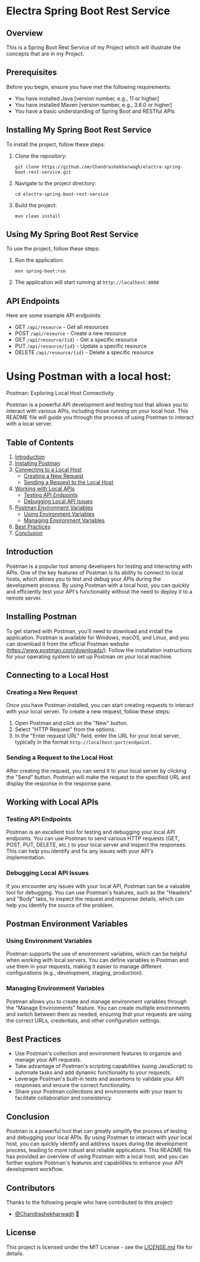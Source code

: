 # Electra Spring Boot Rest Service

## Overview

This is a Spring Boot Rest Service of my Project which will illustrate the concepts that are in my Project.

## Prerequisites

Before you begin, ensure you have met the following requirements:

* You have installed Java [version number, e.g., 11 or higher]
* You have installed Maven [version number, e.g., 3.6.0 or higher]
* You have a basic understanding of Spring Boot and RESTful APIs

## Installing My Spring Boot Rest Service

To install the project, follow these steps:

1. Clone the repository:
   ```
   git clone https://github.com/Chandrashekharwagh/electra-spring-boot-rest-service.git
   ```
2. Navigate to the project directory:
   ```
   cd electra-spring-boot-rest-service
   ```
3. Build the project:
   ```
   mvn clean install
   ```

## Using My Spring Boot Rest Service

To use the project, follow these steps:

1. Run the application:
   ```
   mvn spring-boot:run
   ```
2. The application will start running at `http://localhost:8080`

## API Endpoints

Here are some example API endpoints:

* GET `/api/resource` - Get all resources
* POST `/api/resource` - Create a new resource
* GET `/api/resource/{id}` - Get a specific resource
* PUT `/api/resource/{id}` - Update a specific resource
* DELETE `/api/resource/{id}` - Delete a specific resource


 
# Using Postman with a local host:
Postman: Exploring Local Host Connectivity

Postman is a powerful API development and testing tool that allows you to interact with various APIs, including those running on your local host. This README file will guide you through the process of using Postman to interact with a local server.

## Table of Contents

1. [Introduction](#introduction)
2. [Installing Postman](#installing-postman)
3. [Connecting to a Local Host](#connecting-to-a-local-host)
   - [Creating a New Request](#creating-a-new-request)
   - [Sending a Request to the Local Host](#sending-a-request-to-the-local-host)
4. [Working with Local APIs](#working-with-local-apis)
   - [Testing API Endpoints](#testing-api-endpoints)
   - [Debugging Local API Issues](#debugging-local-api-issues)
5. [Postman Environment Variables](#postman-environment-variables)
   - [Using Environment Variables](#using-environment-variables)
   - [Managing Environment Variables](#managing-environment-variables)
6. [Best Practices](#best-practices)
7. [Conclusion](#conclusion)

## Introduction

Postman is a popular tool among developers for testing and interacting with APIs. One of the key features of Postman is its ability to connect to local hosts, which allows you to test and debug your APIs during the development process. By using Postman with a local host, you can quickly and efficiently test your API's functionality without the need to deploy it to a remote server.

## Installing Postman

To get started with Postman, you'll need to download and install the application. Postman is available for Windows, macOS, and Linux, and you can download it from the official Postman website (https://www.postman.com/downloads/). Follow the installation instructions for your operating system to set up Postman on your local machine.

## Connecting to a Local Host

### Creating a New Request

Once you have Postman installed, you can start creating requests to interact with your local server. To create a new request, follow these steps:

1. Open Postman and click on the "New" button.
2. Select "HTTP Request" from the options.
3. In the "Enter request URL" field, enter the URL for your local server, typically in the format `http://localhost:port/endpoint`.

### Sending a Request to the Local Host

After creating the request, you can send it to your local server by clicking the "Send" button. Postman will make the request to the specified URL and display the response in the response pane.

## Working with Local APIs

### Testing API Endpoints

Postman is an excellent tool for testing and debugging your local API endpoints. You can use Postman to send various HTTP requests (GET, POST, PUT, DELETE, etc.) to your local server and inspect the responses. This can help you identify and fix any issues with your API's implementation.

### Debugging Local API Issues

If you encounter any issues with your local API, Postman can be a valuable tool for debugging. You can use Postman's features, such as the "Headers" and "Body" tabs, to inspect the request and response details, which can help you identify the source of the problem.

## Postman Environment Variables

### Using Environment Variables

Postman supports the use of environment variables, which can be helpful when working with local servers. You can define variables in Postman and use them in your requests, making it easier to manage different configurations (e.g., development, staging, production).

### Managing Environment Variables

Postman allows you to create and manage environment variables through the "Manage Environments" feature. You can create multiple environments and switch between them as needed, ensuring that your requests are using the correct URLs, credentials, and other configuration settings.

## Best Practices

- Use Postman's collection and environment features to organize and manage your API requests.
- Take advantage of Postman's scripting capabilities (using JavaScript) to automate tasks and add dynamic functionality to your requests.
- Leverage Postman's built-in tests and assertions to validate your API responses and ensure the correct functionality.
- Share your Postman collections and environments with your team to facilitate collaboration and consistency.

## Conclusion

Postman is a powerful tool that can greatly simplify the process of testing and debugging your local APIs. By using Postman to interact with your local host, you can quickly identify and address issues during the development process, leading to more robust and reliable applications. This README file has provided an overview of using Postman with a local host, and you can further explore Postman's features and capabilities to enhance your API development workflow.


## Contributors

Thanks to the following people who have contributed to this project:

* [@Chandrashekharwagh](https://github.com/Chandrashekharwagh) 📖

## License

This project is licensed under the MIT License - see the [LICENSE.md](LICENSE.md) file for details.
